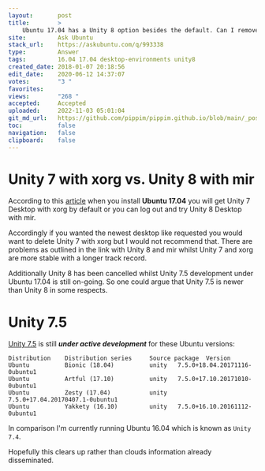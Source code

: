 ```yaml
---
layout:       post
title:        >
    Ubuntu 17.04 has a Unity 8 option besides the default. Can I remove one of the options, and which one should I keep?
site:         Ask Ubuntu
stack_url:    https://askubuntu.com/q/993338
type:         Answer
tags:         16.04 17.04 desktop-environments unity8
created_date: 2018-01-07 20:18:56
edit_date:    2020-06-12 14:37:07
votes:        "3 "
favorites:    
views:        "268 "
accepted:     Accepted
uploaded:     2022-11-03 05:01:04
git_md_url:   https://github.com/pippim/pippim.github.io/blob/main/_posts/2018/2018-01-07-Ubuntu-17.04-has-a-Unity-8-option-besides-the-default.-Can-I-remove-one-of-the-options_-and-which-one-should-I-keep_.md
toc:          false
navigation:   false
clipboard:    false
---
```


# Unity 7 with xorg vs. Unity 8 with mir

According to this [article][1] when you install **Ubuntu 17.04** you will get Unity 7 Desktop with xorg by default or you can log out and try Unity 8 Desktop with mir.

Accordingly if you wanted the newest desktop like requested you would want to delete Unity 7 with xorg but I would not recommend that. There are problems as outlined in the link with Unity 8 and mir whilst Unity 7 and xorg are more stable with a longer track record.

Additionally Unity 8 has been cancelled whilst Unity 7.5 development under Ubuntu 17.04 is still on-going. So one could argue that Unity 7.5 is newer than Unity 8 in some respects.

# Unity 7.5

[Unity 7.5][2] is still ***under active development*** for these Ubuntu versions:


``` 
Distribution    Distribution series     Source package  Version      
Ubuntu          Bionic (18.04)          unity   7.5.0+18.04.20171116-0ubuntu1   
Ubuntu          Artful (17.10)          unity   7.5.0+17.10.20171010-0ubuntu1   
Ubuntu          Zesty (17.04)           unity   7.5.0+17.04.20170407.1-0ubuntu1     
Ubuntu          Yakkety (16.10)         unity   7.5.0+16.10.20161112-0ubuntu1 
```

In comparison I'm currently running Ubuntu 16.04 which is known as `Unity 7.4`.

Hopefully this clears up rather than clouds information already disseminated.


  [1]: https://www.phoronix.com/scan.php?page=article&item=zesty-unity8-mir&num=1
  [2]: https://launchpad.net/unity/7.5
